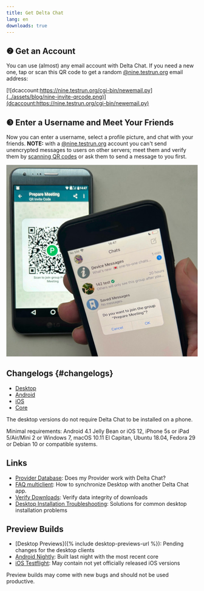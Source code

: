 ```yaml
---
title: Get Delta Chat
lang: en
downloads: true
---
```


## ❷ Get an Account

You can use (almost) any email account with Delta Chat.
If you need a new one,
tap or scan this QR code
to get a random [@nine.testrun.org](https://nine.testrun.org) email address:

[![dcaccount:https://nine.testrun.org/cgi-bin/newemail.py](../assets/blog/nine-invite-qrcode.png)](dcaccount:https://nine.testrun.org/cgi-bin/newemail.py)

## ❸ Enter a Username and Meet Your Friends

Now you can enter a username,
select a profile picture,
and chat with your friends.
**NOTE:** with a [@nine.testrun.org](https://nine.testrun.org/info.html) account
you can't send unencrypted messages
to users on other servers;
meet them and verify them by [scanning QR codes](help#howtoe2ee)
or ask them to send a message to you first.

![An iOS user scanning a QR code on someone else's phone.](../assets/blog/2023-11-qr-scan.jpg)

## Changelogs {#changelogs}

* [Desktop](https://github.com/deltachat/deltachat-desktop/blob/master/CHANGELOG.md)
* [Android](https://deltachat.github.io/deltachat-android/CHANGELOG#delta-chat-android-changelog)
* [iOS](https://deltachat.github.io/deltachat-ios/CHANGELOG#delta-chat-ios-changelog)
* [Core](https://github.com/deltachat/deltachat-core-rust/blob/master/CHANGELOG.md)

The desktop versions do not require Delta Chat to be installed on a phone.

Minimal requirements:
Android 4.1 Jelly Bean
or iOS 12, iPhone 5s or iPad 5/Air/Mini 2
or Windows 7, macOS 10.11 El Capitan, Ubuntu 18.04, Fedora 29 or Debian 10
or compatible systems.

## Links

* [Provider Database](https://providers.delta.chat/): Does my Provider work with Delta Chat?
* [FAQ multiclient](help#multiclient): How to synchronize Desktop with another Delta Chat app.
* [Verify Downloads](verify-downloads): Verify data integrity of downloads
* [Desktop Installation Troubleshooting](https://github.com/deltachat/deltachat-desktop/blob/master/docs/TROUBLESHOOTING.md): Solutions for common desktop installation problems

## Preview Builds

* [Desktop Previews]({% include desktop-previews-url %}): Pending changes for the desktop clients
* [Android Nightly](https://download.delta.chat/android/nightly/): Built last night with the most recent core
* [iOS Testflight](https://testflight.apple.com/join/uEMc1NxS): May contain not yet officially released iOS versions

Preview builds may come with new bugs and should not be used productive.
